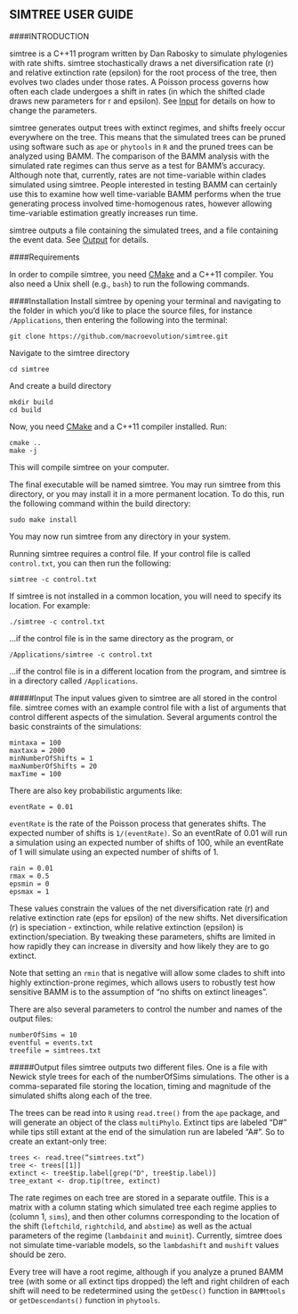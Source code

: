## SIMTREE USER GUIDE
####INTRODUCTION

simtree is a C++11 program written by Dan Rabosky to simulate phylogenies with rate shifts. simtree stochastically draws a net diversification rate (r) and relative extinction rate (epsilon) for the root process of the tree, then evolves two clades under those rates. A Poisson process governs how often each clade undergoes a shift in rates (in which the shifted clade draws new parameters for r and epsilon). See [Input](#input) for details on how to change the parameters.

simtree generates output trees with extinct regimes, and shifts freely occur everywhere on the tree. This means that the simulated trees can be pruned using software such as `ape` or `phytools` in `R` and the pruned trees can be analyzed using BAMM. The comparison of the BAMM analysis with the simulated rate regimes can thus serve as a test for BAMM’s accuracy. Although note that, currently, rates are not time-variable within clades simulated using simtree. People interested in testing BAMM can certainly use this to examine how well time-variable BAMM performs when the true generating process involved time-homogenous rates, however allowing time-variable estimation greatly increases run time.

simtree outputs a file containing the simulated trees, and a file containing the event data. See [Output](#output) for details.

####Requirements

In order to compile simtree, you need [CMake](http://www.cmake.org) and a C++11 compiler. You also need a Unix shell (e.g., `bash`) to run the following commands.


####Installation
Install simtree by opening your terminal and navigating to the folder in which you’d like to place the source files, for instance `/Applications`, then entering the following into the terminal:

	git clone https://github.com/macroevolution/simtree.git

Navigate to the simtree directory

	cd simtree

And create a build directory

	mkdir build
	cd build

Now, you need [CMake](https://cmake.org/) and a C++11 compiler installed. Run:

	cmake ..
	make -j

This will compile simtree on your computer.

The final executable will be named simtree. You may run simtree from this directory, or you may install it in a more permanent location. To do this, run the following command within the build directory:

	sudo make install
	
You may now run simtree from any directory in your system.

Running simtree requires a control file. If your control file is called `control.txt`, you can then run the following:

	simtree -c control.txt

If simtree is not installed in a common location, you will need to specify its location. For example:

	./simtree -c control.txt

...if the control file is in the same directory as the program, or
	
	/Applications/simtree -c control.txt

...if the control file is in a different location from the program, and simtree is in a directory called `/Applications`.


#####Input<a input="input"></a>
The input values given to simtree are all stored in the control file. simtree comes with an example control file with a list of arguments that control different aspects of the simulation. Several arguments control the basic constraints of the simulations:

	mintaxa = 100
	maxtaxa = 2000
	minNumberOfShifts = 1
	maxNumberOfShifts = 20
	maxTime = 100

There are also key probabilistic arguments like:

	eventRate = 0.01

`eventRate` is the rate of the Poisson process that generates shifts. The expected number of shifts is `1/(eventRate)`. So an eventRate of 0.01 will run a simulation using an expected number of shifts of 100, while an eventRate of 1 will simulate using an expected number of shifts of 1.

	rain = 0.01
	rmax = 0.5
	epsmin = 0
	epsmax = 1

These values constrain the values of the net diversification rate (r) and relative extinction rate (eps for epsilon) of the new shifts. Net diversification (r) is speciation - extinction, while relative extinction (epsilon) is extinction/speciation. By tweaking these parameters, shifts are limited in how rapidly they can increase in diversity and how likely they are to go extinct.

Note that setting an `rmin` that is negative will allow some clades to shift into highly extinction-prone regimes, which allows users to robustly test how sensitive BAMM is to the assumption of “no shifts on extinct lineages”.

There are also several parameters to control the number and names of the output files:

	numberOfSims = 10
	eventful = events.txt
	treefile = simtrees.txt

#####Output files<a output="output"></a>
simtree outputs two different files. One is a file with Newick style trees for each of the numberOfSims simulations. The other is a comma-separated file storing the location, timing and magnitude of the simulated shifts along each of the tree.

The trees can be read into `R` using `read.tree()` from the `ape` package, and will generate an object of the class `multiPhylo`. Extinct tips are labeled “D#” while tips still extant at the end of the simulation run are labeled “A#”. So to create an extant-only tree:

	trees <- read.tree(“simtrees.txt”)
	tree <- trees[[1]]
	extinct <- tree$tip.label[grep("D", tree$tip.label)]
	tree_extant <- drop.tip(tree, extinct)

The rate regimes on each tree are stored in a separate outfile. This is a matrix with a column stating which simulated tree each regime applies to (column 1, `sims`), and then other columns corresponding to the location of the shift (`leftchild`, `rightchild`, and `abstime`) as well as the actual parameters of the regime (`lambdainit` and `muinit`). Currently, simtree does not simulate time-variable models, so the `lambdashift` and `mushift` values should be zero.

Every tree will have a root regime, although if you analyze a pruned BAMM tree (with some or all extinct tips dropped) the left and right children of each shift will need to be redetermined using the `getDesc()` function in `BAMMtools` or `getDescendants()` function in `phytools`.

